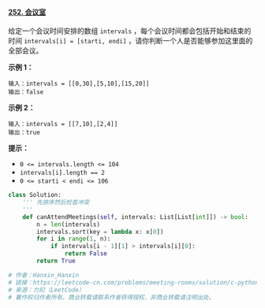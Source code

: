 #### [252. 会议室](https://leetcode-cn.com/problems/meeting-rooms/)

给定一个会议时间安排的数组 `intervals` ，每个会议时间都会包括开始和结束的时间 `intervals[i] = [starti, endi]` ，请你判断一个人是否能够参加这里面的全部会议。

 

**示例 1：**

```
输入：intervals = [[0,30],[5,10],[15,20]]
输出：false
```

**示例 2：**

```
输入：intervals = [[7,10],[2,4]]
输出：true
```

 

**提示：**

- `0 <= intervals.length <= 104`
- `intervals[i].length == 2`
- `0 <= starti < endi <= 106`

```python
class Solution:
    ''' 先排序然后检查冲突
    '''
    def canAttendMeetings(self, intervals: List[List[int]]) -> bool:
        n = len(intervals)
        intervals.sort(key = lambda x: x[0])
        for i in range(1, n):
            if intervals[i - 1][1] > intervals[i][0]:
                return False
        return True

# 作者：Hanxin_Hanxin
# 链接：https://leetcode-cn.com/problems/meeting-rooms/solution/c-python3-an-kai-shi-shi-jian-pai-xu-pan-3syq/
# 来源：力扣（LeetCode）
# 著作权归作者所有。商业转载请联系作者获得授权，非商业转载请注明出处。
```

